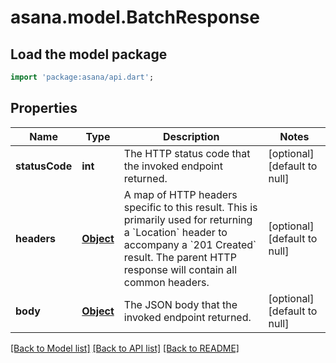 # asana.model.BatchResponse

## Load the model package
```dart
import 'package:asana/api.dart';
```

## Properties
Name | Type | Description | Notes
------------ | ------------- | ------------- | -------------
**statusCode** | **int** | The HTTP status code that the invoked endpoint returned. | [optional] [default to null]
**headers** | [**Object**](.md) | A map of HTTP headers specific to this result. This is primarily used for returning a &#x60;Location&#x60; header to accompany a &#x60;201 Created&#x60; result.  The parent HTTP response will contain all common headers. | [optional] [default to null]
**body** | [**Object**](.md) | The JSON body that the invoked endpoint returned. | [optional] [default to null]

[[Back to Model list]](../README.md#documentation-for-models) [[Back to API list]](../README.md#documentation-for-api-endpoints) [[Back to README]](../README.md)


